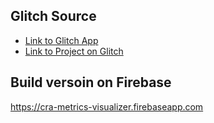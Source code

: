 
## Glitch Source

* [Link to Glitch App](https://anton-karlovskiy-cra-metrics-visualizer.glitch.me)
* [Link to Project on Glitch](https://glitch.com/~anton-karlovskiy-cra-metrics-visualizer)

## Build versoin on Firebase

https://cra-metrics-visualizer.firebaseapp.com